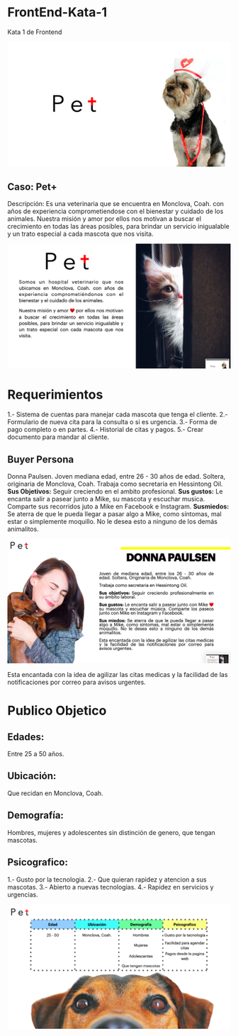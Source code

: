 # FrontEnd-Kata-1
Kata 1 de Frontend

![Logo - SamaelGT ](https://github.com/SamaelGT/FrontEnd-Kata-1/blob/main/Logo.png)

## Caso: Pet+
Descripción: Es una veterinaria que se encuentra en Monclova, Coah. con años de experiencia comprometiendose con el bienestar y cuidado de los animales.
Nuestra misión y amor por ellos nos motivan a buscar el crecimiento en todas las áreas posibles, para brindar un servicio inigualable y un trato especial a cada mascota que nos visita.

![Veterinaria - SamaelGT ](https://github.com/SamaelGT/FrontEnd-Kata-1/blob/main/Veterinaria.png)


# Requerimientos
1.- Sistema de cuentas para manejar cada mascota que tenga el cliente.
2.- Formulario de nueva cita para la consulta o si es urgencia.
3.- Forma de pago completo o en partes.
4.- Historial de citas y pagos.
5.- Crear documento para mandar al cliente.

## Buyer Persona
Donna Paulsen.
Joven mediana edad, entre 26 - 30 años de edad. Soltera, originaria de Monclova, Coah.
Trabaja como secretaria en Hessintong Oil.
**Sus Objetivos:** Seguir creciendo en el ambito profesional.
**Sus gustos:** Le encanta salir a pasear junto a Mike, su mascota y escuchar musica. Comparte sus recorridos juto a Mike en Facebook e Instagram.
**Susmiedos:** Se aterra de que le pueda llegar a pasar algo a Mike, como síntomas, mal estar o simplemente moquillo. No le desea esto a ninguno de los demás animalitos.

![BuyerPersona - SamaelGT ](https://github.com/SamaelGT/FrontEnd-Kata-1/blob/main/BuyerPersona.png)


Esta encantada con la idea de agilizar las citas medicas y la facilidad de las notificaciones por correo para avisos urgentes.

# Publico Objetico
## Edades:
Entre 25 a 50 años.

## Ubicación:
Que recidan en Monclova, Coah.

## Demografía:
Hombres, mujeres y adolescentes sin distinción de genero, que tengan mascotas.

## Psicografico:
1.- Gusto por la tecnologia.
2.- Que quieran rapidez y atencion a sus mascotas.
3.- Abierto a nuevas tecnologias.
4.- Rapidez en servicios y urgencias.

![PublicObject - SamaelGT ](https://github.com/SamaelGT/FrontEnd-Kata-1/blob/main/PublicObject.png)
